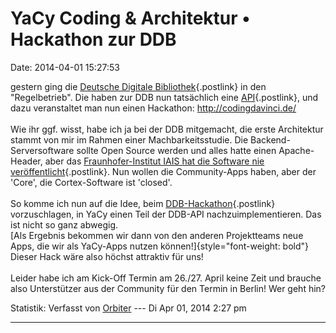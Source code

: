 YaCy Coding & Architektur • Hackathon zur DDB
=============================================

Date: 2014-04-01 15:27:53

gestern ging die [Deutsche Digitale
Bibliothek](http://ddb.de){.postlink} in den \"Regelbetrieb\". Die haben
zur DDB nun tatsächlich eine
[API](https://www.facebook.com/DeutscheDigitaleBibliothek/posts/556366011124729?stream_ref=10){.postlink},
und dazu veranstaltet man nun einen Hackathon:
<http://codingdavinci.de/>\
\
Wie ihr ggf. wisst, habe ich ja bei der DDB mitgemacht, die erste
Architektur stammt von mir im Rahmen einer Machbarkeitsstudie. Die
Backend-Serversoftware sollte Open Source werden und alles hatte einen
Apache-Header, aber das [Fraunhofer-Institut IAIS hat die Software nie
veröffentlicht](https://www.facebook.com/DeutscheDigitaleBibliothek/posts/577234829037847?stream_ref=10){.postlink}.
Nun wollen die Community-Apps haben, aber der \'Core\', die
Cortex-Software ist \'closed\'.\
\
So komme ich nun auf die Idee, beim
[DDB-Hackathon](http://codingdavinci.de/){.postlink} vorzuschlagen, in
YaCy einen Teil der DDB-API nachzuimplementieren. Das ist nicht so ganz
abwegig.\
[Als Ergebnis bekommen wir dann von den anderen Projektteams neue Apps,
die wir als YaCy-Apps nutzen können!]{style="font-weight: bold"}\
Dieser Hack wäre also höchst attraktiv für uns!\
\
Leider habe ich am Kick-Off Termin am 26./27. April keine Zeit und
brauche also Unterstützer aus der Community für den Termin in Berlin!
Wer geht hin?

Statistik: Verfasst von
[Orbiter](http://forum.yacy-websuche.de/memberlist.php?mode=viewprofile&u=2)
--- Di Apr 01, 2014 2:27 pm

------------------------------------------------------------------------
